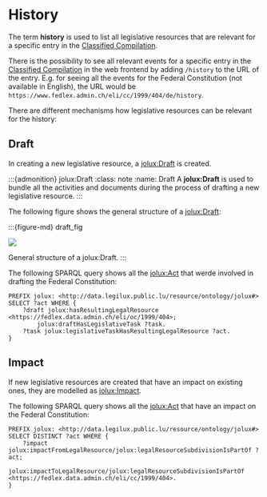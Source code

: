 # History

The term **history** is used to list all legislative resources that are relevant for a specific entry in the [Classified Compilation](classified_compilation.md).

There is the possibility to see all relevant events for a specific entry in the [Classified Compilation](classified_compilation.md) in the web frontend by adding `/history` to the URL of the entry. E.g. for seeing all the events for the Federal Constitution (not available in English), the URL would be `https://www.fedlex.admin.ch/eli/cc/1999/404/de/history`.

There are different mechanisms how legislative resources can be relevant for the history:

## Draft

In creating a new legislative resource, a [jolux:Draft](#Draft) is created.

:::{admonition} jolux:Draft
:class: note
:name: Draft
A **jolux:Draft** is used to bundle all the activities and documents during the process of drafting a new legislative resource.
:::

The following figure shows the general structure of a [jolux:Draft](#Draft):

:::{figure-md} draft_fig

<img src="img/draft.png" class="max-width-600">

General structure of a jolux:Draft.
:::

The following SPARQL query shows all the [jolux:Act](#Act) that werde involved in drafting the Federal Constitution:

```sparql
PREFIX jolux: <http://data.legilux.public.lu/resource/ontology/jolux#>
SELECT ?act WHERE {
    ?draft jolux:hasResultingLegalResource <https://fedlex.data.admin.ch/eli/oc/1999/404>;
        jolux:draftHasLegislativeTask ?task.
    ?task jolux:legislativeTaskHasResultingLegalResource ?act.
} 
```

## Impact

If new legislative resources are created that have an impact on existing ones, they are modelled as [jolux:Impact](#Impact).

The following SPARQL query shows all the [jolux:Act](#Act) that have an impact on the Federal Constitution:

```sparql
PREFIX jolux: <http://data.legilux.public.lu/resource/ontology/jolux#>
SELECT DISTINCT ?act WHERE {
    ?impact jolux:impactFromLegalResource/jolux:legalResourceSubdivisionIsPartOf ?act;
        jolux:impactToLegalResource/jolux:legalResourceSubdivisionIsPartOf <https://fedlex.data.admin.ch/eli/cc/1999/404>.
}
```

